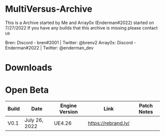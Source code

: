 # MultiVersus-Archive
This is a Archive started by Me and Array0x (Enderman#2022) started on 7/27/2022
If you have any builds that this archive is missing please contact us

Bren: Discord - bren#2001 | Twitter: @brenv2
Array0x: Discord - Enderman#2022 | Twitter: @enderman_dev


# Downloads

# Open Beta
| Build                  	 | Date          	 | Engine Version	    |		    Link             |		    Patch Notes             
| ------------------------------ | --------------------- | ------------------------ | ------------------------------ | ------------------------------ |
| V0.1        	 |  July 26, 2022	   	 | UE4.26	    |		https://rebrand.ly/
